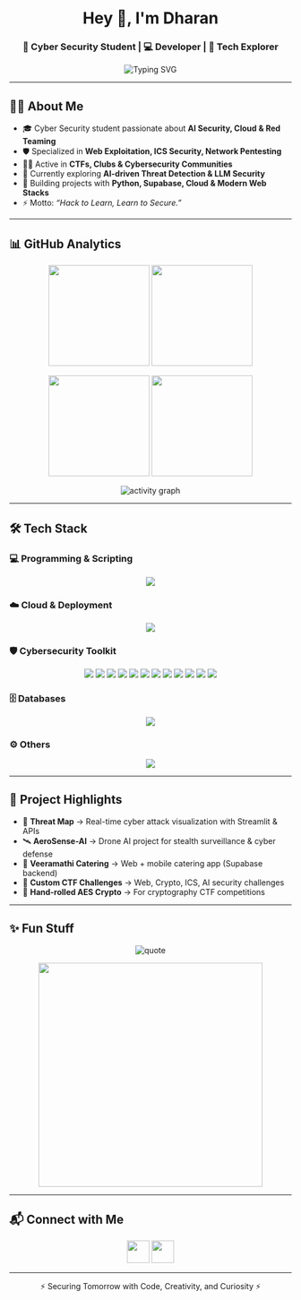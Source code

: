 <!-- Banner -->
<h1 align="center">Hey 👋, I'm Dharan</h1>
<h3 align="center">🔐 Cyber Security Student | 💻 Developer | 🚀 Tech Explorer</h3>

<p align="center">
  <img src="https://readme-typing-svg.herokuapp.com?font=Fira+Code&size=24&duration=4000&pause=1000&color=36BCF7&center=true&vCenter=true&width=600&lines=Cyber+Security+Enthusiast;AI+%2B+Security+Researcher;CTF+Player+%26+Challenge+Maker;Full+Stack+Learner;Always+Exploring+New+Tech" alt="Typing SVG" />
</p>

---

## 👨‍💻 About Me
- 🎓 Cyber Security student passionate about **AI Security, Cloud & Red Teaming**  
- 🛡️ Specialized in **Web Exploitation, ICS Security, Network Pentesting**  
- 🕵️‍♂️ Active in **CTFs, Clubs & Cybersecurity Communities**  
- 🌱 Currently exploring **AI-driven Threat Detection & LLM Security**  
- 🚀 Building projects with **Python, Supabase, Cloud & Modern Web Stacks**  
- ⚡ Motto: *“Hack to Learn, Learn to Secure.”*  

---

## 📊 GitHub Analytics
<p align="center">
  <img src="https://github-readme-streak-stats.herokuapp.com/?user=Dharan10&theme=radical&hide_border=false" height="180" />
  <img src="https://github-profile-trophy.vercel.app/?username=Dharan10&theme=radical&no-frame=true&row=1&column=7" height="180" />
</p>

<p align="center">
  <img src="https://github-readme-stats.vercel.app/api?username=Dharan10&show_icons=true&theme=radical&count_private=true&hide_border=false" height="180" />
  <img src="https://github-readme-stats.vercel.app/api/top-langs?username=Dharan10&layout=compact&langs_count=10&theme=radical&hide_border=false" height="180" />
</p>

<p align="center">
  <img src="https://github-readme-activity-graph.vercel.app/graph?username=Dharan10&bg_color=282828&color=36BCF7&line=FF0055&point=FFFFFF&hide_border=false" alt="activity graph" />
</p>

---

## 🛠️ Tech Stack

### 💻 Programming & Scripting
<p align="center">
  <img src="https://skillicons.dev/icons?i=python,java,c,php,js,ts,html,css,bash,powershell,rust,go" />
</p>

### ☁️ Cloud & Deployment
<p align="center">
  <img src="https://skillicons.dev/icons?i=aws,gcp,azure,firebase,netlify,vercel,supabase,docker,kubernetes" />
</p>

### 🛡️ Cybersecurity Toolkit
<p align="center">
  <img src="https://img.shields.io/badge/Kali_Linux-557C94?style=for-the-badge&logo=kalilinux&logoColor=white" />
  <img src="https://img.shields.io/badge/Parrot_OS-14A76C?style=for-the-badge&logo=linux&logoColor=white" />
  <img src="https://img.shields.io/badge/Burp_Suite-FE7A16?style=for-the-badge&logo=burpsuite&logoColor=white" />
  <img src="https://img.shields.io/badge/Metasploit-2E86C1?style=for-the-badge&logo=metasploit&logoColor=white" />
  <img src="https://img.shields.io/badge/Nmap-4682B4?style=for-the-badge&logo=nmap&logoColor=white" />
  <img src="https://img.shields.io/badge/Wireshark-1679A7?style=for-the-badge&logo=wireshark&logoColor=white" />
  <img src="https://img.shields.io/badge/John_the_Ripper-000000?style=for-the-badge&logo=hackaday&logoColor=white" />
  <img src="https://img.shields.io/badge/Hydra-800000?style=for-the-badge&logo=python&logoColor=white" />
  <img src="https://img.shields.io/badge/Nessus-009639?style=for-the-badge&logo=tenable&logoColor=white" />
  <img src="https://img.shields.io/badge/Splunk-000000?style=for-the-badge&logo=splunk&logoColor=white" />
  <img src="https://img.shields.io/badge/Snort-CC0000?style=for-the-badge&logo=snort&logoColor=white" />
  <img src="https://img.shields.io/badge/OSINT-0052CC?style=for-the-badge&logo=torproject&logoColor=white" />
</p>

### 🗄️ Databases
<p align="center">
  <img src="https://skillicons.dev/icons?i=mysql,postgres,mongodb,sqlite,redis" />
</p>

### ⚙️ Others
<p align="center">
  <img src="https://skillicons.dev/icons?i=linux,windows,git,github,vscode,androidstudio,postman,figma,wordpress,notion,slack" />
</p>

---

## 🚀 Project Highlights
- 🔐 **Threat Map** → Real-time cyber attack visualization with Streamlit & APIs  
- 🛰️ **AeroSense-AI** → Drone AI project for stealth surveillance & cyber defense  
- 🍴 **Veeramathi Catering** → Web + mobile catering app (Supabase backend)  
- 🎯 **Custom CTF Challenges** → Web, Crypto, ICS, AI security challenges  
- 🧩 **Hand-rolled AES Crypto** → For cryptography CTF competitions  

---

## ✨ Fun Stuff
<p align="center">
  <img src="https://quotes-github-readme.vercel.app/api?type=horizontal&theme=radical" alt="quote" />
</p>

<p align="center">
  <img src="https://media.giphy.com/media/3o7abKhOpu0NwenH3O/giphy.gif" width="400" />
</p>

---

## 📬 Connect with Me
<p align="center">
  <a href="https://linkedin.com/in/cy-sec-dharan"><img src="https://skillicons.dev/icons?i=linkedin" height="40"/></a>
  <a href="mailto:dharanragunathan@gmail.com"><img src="https://skillicons.dev/icons?i=gmail" height="40"/></a>
</p>

---

<p align="center">⚡ Securing Tomorrow with Code, Creativity, and Curiosity ⚡</p>
